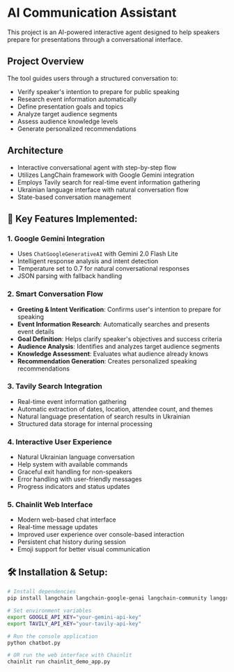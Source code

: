 # AI Communication Assistant

This project is an AI-powered interactive agent designed to help speakers prepare for presentations through a conversational interface.

## Project Overview
The tool guides users through a structured conversation to:
- Verify speaker's intention to prepare for public speaking
- Research event information automatically
- Define presentation goals and topics
- Analyze target audience segments
- Assess audience knowledge levels
- Generate personalized recommendations

## Architecture
- Interactive conversational agent with step-by-step flow
- Utilizes LangChain framework with Google Gemini integration
- Employs Tavily search for real-time event information gathering
- Ukrainian language interface with natural conversation flow
- State-based conversation management

## 🚀 Key Features Implemented:

### 1. **Google Gemini Integration**
- Uses `ChatGoogleGenerativeAI` with Gemini 2.0 Flash Lite
- Intelligent response analysis and intent detection
- Temperature set to 0.7 for natural conversational responses
- JSON parsing with fallback handling

### 2. **Smart Conversation Flow**
- **Greeting & Intent Verification**: Confirms user's intention to prepare for speaking
- **Event Information Research**: Automatically searches and presents event details
- **Goal Definition**: Helps clarify speaker's objectives and success criteria
- **Audience Analysis**: Identifies and analyzes target audience segments
- **Knowledge Assessment**: Evaluates what audience already knows
- **Recommendation Generation**: Creates personalized speaking recommendations

### 3. **Tavily Search Integration**
- Real-time event information gathering
- Automatic extraction of dates, location, attendee count, and themes
- Natural language presentation of search results in Ukrainian
- Structured data storage for internal processing

### 4. **Interactive User Experience**
- Natural Ukrainian language conversation
- Help system with available commands
- Graceful exit handling for non-speakers
- Error handling with user-friendly messages
- Progress indicators and status updates

### 5. **Chainlit Web Interface**
- Modern web-based chat interface
- Real-time message updates
- Improved user experience over console-based interaction
- Persistent chat history during session
- Emoji support for better visual communication

## 🛠️ Installation & Setup:

```bash
# Install dependencies
pip install langchain langchain-google-genai langchain-community langgraph tavily-python chainlit

# Set environment variables
export GOOGLE_API_KEY="your-gemini-api-key"
export TAVILY_API_KEY="your-tavily-api-key"

# Run the console application
python chatbot.py

# OR run the web interface with Chainlit
chainlit run chainlit_demo_app.py
```
